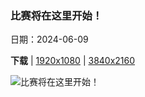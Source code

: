 ### 比赛将在这里开始！

日期：2024-06-09

**下载**  |  [1920x1080](https://cn.bing.com/th?id=OHR.DragonBoatFestival2024_ZH-CN6619827853_1920x1080.jpg)  |  [3840x2160](https://cn.bing.com/th?id=OHR.DragonBoatFestival2024_ZH-CN6619827853_UHD.jpg)

![比赛将在这里开始！](https://cn.bing.com/th?id=OHR.DragonBoatFestival2024_ZH-CN6619827853_1920x1080.jpg "龙舟池日出，集美区，厦门，中国 (© outcast85/Getty images)")

